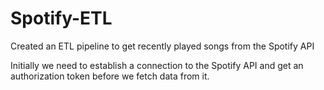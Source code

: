 # Spotify-ETL
Created an ETL pipeline to get recently played songs from the Spotify API

Initially we need to establish a connection to the Spotify API and get an authorization token before we fetch data from it.
